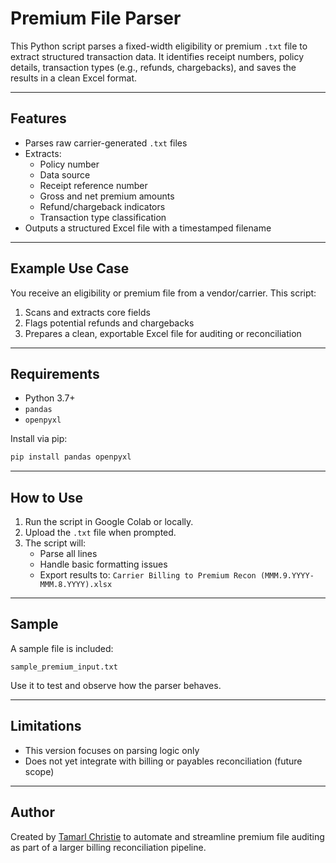 # Premium File Parser

This Python script parses a fixed-width eligibility or premium `.txt` file to extract structured transaction data. It identifies receipt numbers, policy details, transaction types (e.g., refunds, chargebacks), and saves the results in a clean Excel format.

---

## Features
- Parses raw carrier-generated `.txt` files
- Extracts:
  - Policy number
  - Data source
  - Receipt reference number
  - Gross and net premium amounts
  - Refund/chargeback indicators
  - Transaction type classification
- Outputs a structured Excel file with a timestamped filename

---

## Example Use Case
You receive an eligibility or premium file from a vendor/carrier. This script:
1. Scans and extracts core fields
2. Flags potential refunds and chargebacks
3. Prepares a clean, exportable Excel file for auditing or reconciliation

---

## Requirements
- Python 3.7+
- `pandas`
- `openpyxl`

Install via pip:
```bash
pip install pandas openpyxl
```

---

## How to Use
1. Run the script in Google Colab or locally.
2. Upload the `.txt` file when prompted.
3. The script will:
   - Parse all lines
   - Handle basic formatting issues
   - Export results to: `Carrier Billing to Premium Recon (MMM.9.YYYY-MMM.8.YYYY).xlsx`

---

## Sample
A sample file is included:
```
sample_premium_input.txt
```
Use it to test and observe how the parser behaves.

---

## Limitations
- This version focuses on parsing logic only
- Does not yet integrate with billing or payables reconciliation (future scope)

---

## Author
Created by [Tamarl Christie](https://github.com/tamtural) to automate and streamline premium file auditing as part of a larger billing reconciliation pipeline.
